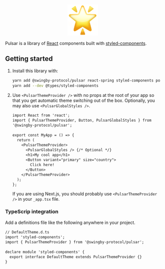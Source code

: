<p align="center"><img src="https://raw.githubusercontent.com/SwingbyProtocol/pulsar/master/docs/logo.png" height="100" alt="Pulsar" /></p>

Pulsar is a library of [React](https://reactjs.org/) components built with
[styled-components](https://www.styled-components.com/).

## Getting started

1. Install this library with:

   ```bash
   yarn add @swingby-protocol/pulsar react-spring styled-components polished
   yarn add --dev @types/styled-components
   ```

2. Use `<PulsarThemeProvider />` with no props at the root of your app so that you get automatic
   theme switching out of the box. Optionally, you may also use `<PulsarGlobalStyles />`.

   ```tsx
   import React from 'react';
   import { PulsarThemeProvider, Button, PulsarGlobalStyles } from '@swingby-protocol/pulsar';

   export const MyApp = () => {
     return (
       <PulsarThemeProvider>
         <PulsarGlobalStyles /> {/* Optional */}
         <h1>My cool app</h1>
         <Button variant="primary" size="country">
           Click here!
         </Button>
       </PulsarThemeProvider>
     );
   };
   ```

   If you are using Next.js, you should probably use `<PulsarThemeProvider />` in your `_app.tsx`
   file.

### TypeScrip integration

Add a definitions file like the following anywhere in your project.

```tsx
// DefaultTheme.d.ts
import 'styled-components';
import { PulsarThemeProvider } from '@swingby-protocol/pulsar';

declare module 'styled-components' {
  export interface DefaultTheme extends PulsarThemeProvider {}
}
```
